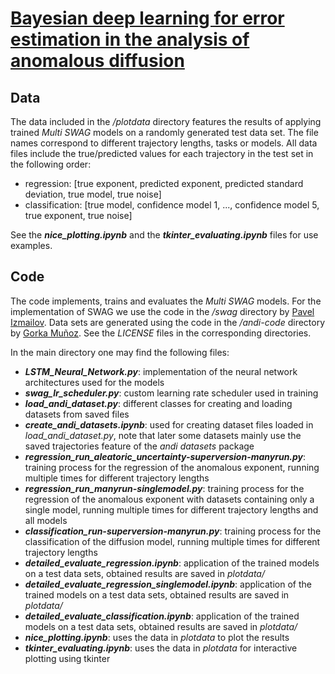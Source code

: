 # [Bayesian deep learning for error estimation in the analysis of anomalous diffusion](https://www.nature.com/articles/s41467-022-34305-6)



## Data
The data included in the */plotdata* directory features the results of applying trained *Multi SWAG* models on a randomly generated test data set. 
The file names correspond to different trajectory lengths, tasks or models. 
All data files include the true/predicted values for each trajectory in the test set in the following order:
- regression: [true exponent, predicted exponent, predicted standard deviation, true model, true noise]
- classification: [true model, confidence model 1, ..., confidence model 5, true exponent, true noise]

See the ***nice_plotting.ipynb*** and the ***tkinter_evaluating.ipynb*** files for use examples.

## Code
The code implements, trains and evaluates the *Multi SWAG* models. For the implementation of SWAG we use the code in the */swag* directory by [Pavel Izmailov](https://github.com/izmailovpavel/understandingbdl). Data sets are generated using the code in the */andi-code* directory by [Gorka Muñoz](https://github.com/AnDiChallenge/andi_datasets). See the *LICENSE* files in the corresponding directories.

In the main directory one may find the following files:
- ***LSTM_Neural_Network.py***: implementation of the neural network architectures used for the models
- ***swag_lr_scheduler.py***: custom learning rate scheduler used in training
- ***load_andi_dataset.py***: different classes for creating and loading datasets from saved files
- ***create_andi_datasets.ipynb***: used for creating dataset files loaded in *load_andi_dataset.py*, note that later some datasets mainly use the saved trajectories feature of the *andi datasets* package
- ***regression_run_aleatoric_uncertainty-superversion-manyrun.py***: training process for the regression of the anomalous exponent, running multiple times for different trajectory lengths
- ***regression_run_manyrun-singlemodel.py***: training process for the regression of the anomalous exponent with datasets containing only a single model, running multiple times for different trajectory lengths and all models
- ***classification_run-superversion-manyrun.py***: training process for the classification of the diffusion model, running multiple times for different trajectory lengths
- ***detailed_evaluate_regression.ipynb***: application of the trained models on a test data sets, obtained results are saved in *plotdata/*
- ***detailed_evaluate_regression_singlemodel.ipynb***: application of the trained models on a test data sets, obtained results are saved in *plotdata/*
- ***detailed_evaluate_classification.ipynb***: application of the trained models on a test data sets, obtained results are saved in *plotdata/*
- ***nice_plotting.ipynb***: uses the data in *plotdata* to plot the results
- ***tkinter_evaluating.ipynb***: uses the data in *plotdata* for interactive plotting using tkinter
